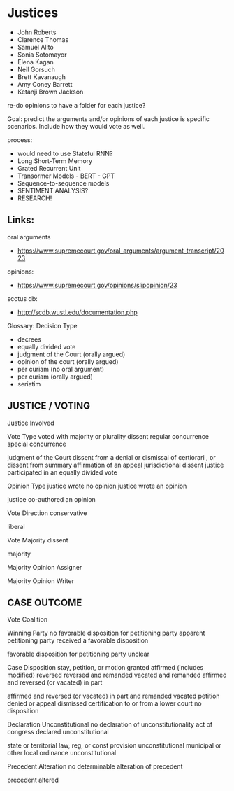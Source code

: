 # Justices
- John Roberts 
- Clarence Thomas
- Samuel Alito
- Sonia Sotomayor
- Elena Kagan
- Neil Gorsuch
- Brett Kavanaugh
- Amy Coney Barrett
- Ketanji Brown Jackson

re-do opinions to have a folder for each justice?

Goal: predict the arguments and/or opinions of each justice is specific scenarios. Include how they would vote as well.

process:
- would need to use Stateful RNN?
- Long Short-Term Memory
- Grated Recurrent Unit
- Transormer Models
        - BERT
        - GPT
- Sequence-to-sequence models
- SENTIMENT ANALYSIS?
- RESEARCH!

## Links:
oral arguments
- https://www.supremecourt.gov/oral_arguments/argument_transcript/2023
 
opinions:
- https://www.supremecourt.gov/opinions/slipopinion/23

scotus db:
- http://scdb.wustl.edu/documentation.php

Glossary:
Decision Type
- decrees
- equally divided vote
- judgment of the Court (orally argued)
- opinion of the court (orally argued)
- per curiam (no oral argument)
- per curiam (orally argued)
- seriatim

## JUSTICE / VOTING 	
Justice Involved


Vote Type
voted with majority or plurality
dissent
regular concurrence
special concurrence
	
judgment of the Court
dissent from a denial or dismissal of certiorari , or dissent from summary affirmation of an appeal
jurisdictional dissent
justice participated in an equally divided vote
	


Opinion Type
justice wrote no opinion
justice wrote an opinion
	
justice co-authored an opinion


Vote Direction
conservative
	
liberal
	


Vote Majority
dissent
	
majority
	

Majority Opinion Assigner



Majority Opinion Writer



## CASE OUTCOME 	
Vote Coalition



Winning Party
no favorable disposition for petitioning party apparent
petitioning party received a favorable disposition
	
favorable disposition for petitioning party unclear


Case Disposition
stay, petition, or motion granted
affirmed (includes modified)
reversed
reversed and remanded
vacated and remanded
affirmed and reversed (or vacated) in part
	
affirmed and reversed (or vacated) in part and remanded
vacated
petition denied or appeal dismissed
certification to or from a lower court
no disposition


Declaration Unconstitutional
no declaration of unconstitutionality
act of congress declared unconstitutional
	
state or territorial law, reg, or const provision unconstitutional
municipal or other local ordinance unconstitutional
	


Precedent Alteration
no determinable alteration of precedent
	
precedent altered